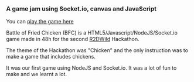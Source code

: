 ### A game jam using Socket.io, canvas and JavaScript

You can [play the game here](https://)

Battle of Fried Chicken (BFC) is a HTML5/Javascript/NodeJS/Socket.io game made in 48h for the second [R2DWild](https://portfolio-r2dwild.netlify.app/) Hackathon.

The theme of the Hackathon was "Chicken" and the only instruction was to make a game that includes chickens.

It was our first game using NodeJS and Socket.io. It was a lot of fun to make and we learnt a lot.
